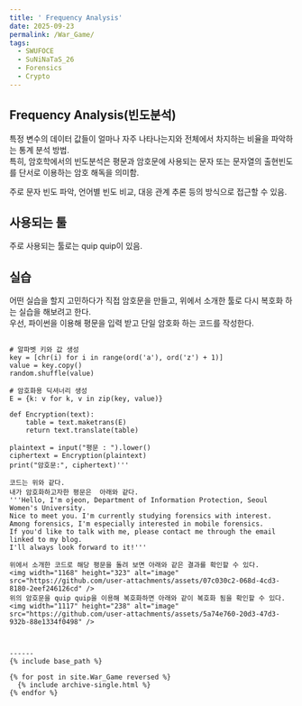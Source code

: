 ```yaml
---
title: ' Frequency Analysis'
date: 2025-09-23
permalink: /War_Game/
tags:
  - SWUFOCE
  - SuNiNaTaS_26
  - Forensics
  - Crypto
---
```

## Frequency Analysis(빈도분석)
특정 변수의 데이터 값들이 얼마나 자주 나타나는지와 전체에서 차지하는 비율을 파악하는 통계 분석 방법.   
특히, 암호학에서의 빈도분석은 평문과 암호문에 사용되는 문자 또는 문자열의 출현빈도를 단서로 이용하는 암호 해독을 의미함.

주로 문자 빈도 파악, 언어별 빈도 비교, 대응 관계 추론 등의 방식으로 접근할 수 있음.

## 사용되는 툴
주로 사용되는 툴로는 quip quip이 있음.   

## 실습
어떤 실습을 할지 고민하다가 직접 암호문을 만들고, 위에서 소개한 툴로 다시 복호화 하는 실습을 해보려고 한다.  
우선, 파이썬을 이용해 평문을 입력 받고 단일 암호화 하는 코드를 작성한다.  
```import random

# 알파벳 키와 값 생성
key = [chr(i) for i in range(ord('a'), ord('z') + 1)]
value = key.copy()
random.shuffle(value)

# 암호화용 딕셔너리 생성
E = {k: v for k, v in zip(key, value)}    

def Encryption(text):
    table = text.maketrans(E)
    return text.translate(table)  

plaintext = input("평문 : ").lower()
ciphertext = Encryption(plaintext)
print("암호문:", ciphertext)'''  

코드는 위와 같다.
내가 암호화하고자한 평문은  아래와 같다.
'''Hello, I'm ojeon, Department of Information Protection, Seoul Women's University.  
Nice to meet you. I'm currently studying forensics with interest.  
Among forensics, I'm especially interested in mobile forensics.  
If you'd like to talk with me, please contact me through the email linked to my blog.  
I'll always look forward to it!'''  

위에서 소개한 코드로 해당 평문을 돌려 보면 아래와 같은 결과를 확인할 수 있다.  
<img width="1168" height="323" alt="image" src="https://github.com/user-attachments/assets/07c030c2-068d-4cd3-8180-2eef246126cd" />
위의 암호문을 quip quip을 이용해 복호화하면 아래와 같이 복호화 됨을 확인할 수 있다.
<img width="1117" height="238" alt="image" src="https://github.com/user-attachments/assets/5a74e760-20d3-47d3-932b-88e1334f0498" />



------
{% include base_path %}

{% for post in site.War_Game reversed %}
  {% include archive-single.html %}
{% endfor %}
